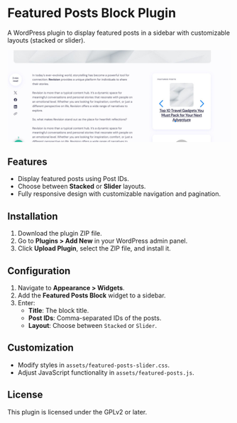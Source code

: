 # Featured Posts Block Plugin

A WordPress plugin to display featured posts in a sidebar with customizable layouts (stacked or slider).

![Plugin Preview](https://github.com/childtheme/codesupple/blob/main/slider.jpg)

## Features
- Display featured posts using Post IDs.
- Choose between **Stacked** or **Slider** layouts.
- Fully responsive design with customizable navigation and pagination.

## Installation
1. Download the plugin ZIP file.
2. Go to **Plugins > Add New** in your WordPress admin panel.
3. Click **Upload Plugin**, select the ZIP file, and install it.

## Configuration
1. Navigate to **Appearance > Widgets**.
2. Add the **Featured Posts Block** widget to a sidebar.
3. Enter:
   - **Title**: The block title.
   - **Post IDs**: Comma-separated IDs of the posts.
   - **Layout**: Choose between `Stacked` or `Slider`.

## Customization
- Modify styles in `assets/featured-posts-slider.css`.
- Adjust JavaScript functionality in `assets/featured-posts.js`.

## License
This plugin is licensed under the GPLv2 or later.
